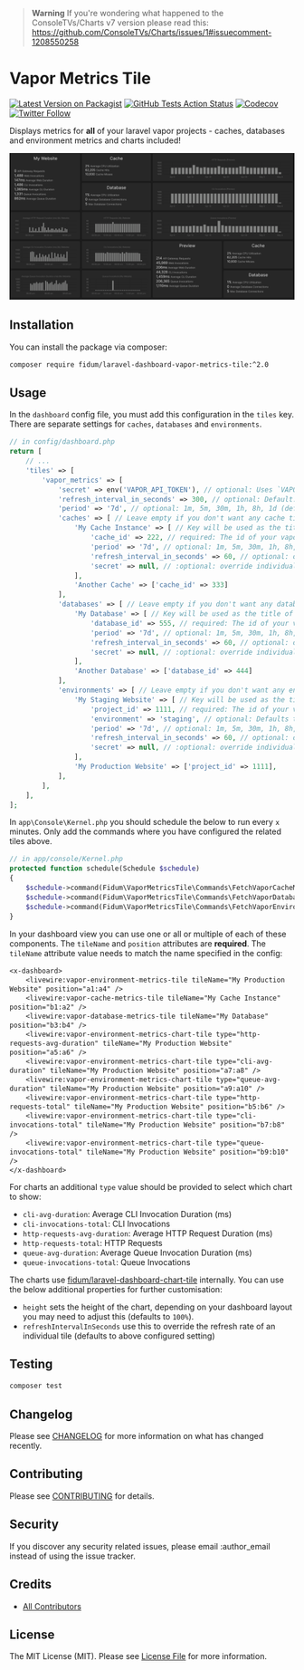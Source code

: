 > **Warning**
> If you're wondering what happened to the ConsoleTVs/Charts v7 version please read this: https://github.com/ConsoleTVs/Charts/issues/1#issuecomment-1208550258
> 
# Vapor Metrics Tile

[![Latest Version on Packagist](https://img.shields.io/packagist/v/fidum/laravel-dashboard-vapor-metrics-tile.svg?style=for-the-badge)](https://packagist.org/packages/fidum/laravel-dashboard-vapor-metrics-tile)
[![GitHub Tests Action Status](https://img.shields.io/github/workflow/status/fidum/laravel-dashboard-vapor-metrics-tile/run-tests?label=tests&style=for-the-badge)](https://github.com/fidum/laravel-dashboard-vapor-metrics-tile/actions?query=workflow%3Arun-tests+branch%3Amaster)
[![Codecov](https://img.shields.io/codecov/c/github/fidum/laravel-dashboard-vapor-metrics-tile?logo=codecov&logoColor=white&style=for-the-badge)](https://codecov.io/gh/fidum/laravel-dashboard-vapor-metrics-tile)
[![Twitter Follow](https://img.shields.io/twitter/follow/danmasonmp?label=Follow&logo=twitter&style=for-the-badge)](https://twitter.com/danmasonmp)  

Displays metrics for **all** of your laravel vapor projects - caches, databases and environment metrics and charts included! 

![Preview](docs/preview.png)

## Installation

You can install the package via composer:

```bash
composer require fidum/laravel-dashboard-vapor-metrics-tile:^2.0
```

## Usage
In the `dashboard` config file, you must add this configuration in the `tiles` key. There are separate settings for 
`caches`, `databases` and `environments`.

```php
// in config/dashboard.php
return [
    // ...
    'tiles' => [
        'vapor_metrics' => [
            'secret' => env('VAPOR_API_TOKEN'), // optional: Uses `VAPOR_API_TOKEN` env by default
            'refresh_interval_in_seconds' => 300, // optional: Default: 300 seconds (5 minutes)
            'period' => '7d', // optional: 1m, 5m, 30m, 1h, 8h, 1d (default), 3d, 7d, 1M
            'caches' => [ // Leave empty if you don't want any cache tiles
                'My Cache Instance' => [ // Key will be used as the title of the displayed tile
                    'cache_id' => 222, // required: The id of your vapor cache instance
                    'period' => '7d', // optional: 1m, 5m, 30m, 1h, 8h, 1d (default), 3d, 7d, 1M
                    'refresh_interval_in_seconds' => 60, // optional: override individual tile
                    'secret' => null, // :optional: override individual tile
                ],
                'Another Cache' => ['cache_id' => 333]
            ],
            'databases' => [ // Leave empty if you don't want any database tiles
                'My Database' => [ // Key will be used as the title of the displayed tile
                    'database_id' => 555, // required: The id of your vapor database instance
                    'period' => '7d', // optional: 1m, 5m, 30m, 1h, 8h, 1d (default), 3d, 7d, 1M
                    'refresh_interval_in_seconds' => 60, // optional: override individual tile
                    'secret' => null, // :optional: override individual tile
                ],
                'Another Database' => ['database_id' => 444]
            ],
            'environments' => [ // Leave empty if you don't want any envrionment tiles
                'My Staging Website' => [ // Key will be used as the title of the displayed tile                
                    'project_id' => 1111, // required: The id of your vapor project
                    'environment' => 'staging', // optional: Defaults to 'production'
                    'period' => '7d', // optional: 1m, 5m, 30m, 1h, 8h, 1d (default), 3d, 7d, 1M
                    'refresh_interval_in_seconds' => 60, // optional: override individual tile
                    'secret' => null, // :optional: override individual tile
                ],
                'My Production Website' => ['project_id' => 1111],
            ],
        ],
    ],
];
```

In `app\Console\Kernel.php` you should schedule the below to run every `x` minutes. Only add the commands where you have configured the related tiles above. 

```php
// in app/console/Kernel.php
protected function schedule(Schedule $schedule)
{
    $schedule->command(Fidum\VaporMetricsTile\Commands\FetchVaporCacheMetricsCommand::class)->everyThirtyMinutes();
    $schedule->command(Fidum\VaporMetricsTile\Commands\FetchVaporDatabaseMetricsCommand::class)->everyThirtyMinutes();
    $schedule->command(Fidum\VaporMetricsTile\Commands\FetchVaporEnvironmentMetricsCommand::class)->everyThirtyMinutes();
}
```

In your dashboard view you can use one or all or multiple of each of these components. The `tileName` and `position` 
attributes are **required**. The `tileName` attribute value needs to match the name specified in the config:

```blade
<x-dashboard>
    <livewire:vapor-environment-metrics-tile tileName="My Production Website" position="a1:a4" />
    <livewire:vapor-cache-metrics-tile tileName="My Cache Instance" position="b1:a2" />
    <livewire:vapor-database-metrics-tile tileName="My Database" position="b3:b4" />
    <livewire:vapor-environment-metrics-chart-tile type="http-requests-avg-duration" tileName="My Production Website" position="a5:a6" />
    <livewire:vapor-environment-metrics-chart-tile type="cli-avg-duration" tileName="My Production Website" position="a7:a8" />
    <livewire:vapor-environment-metrics-chart-tile type="queue-avg-duration" tileName="My Production Website" position="a9:a10" />
    <livewire:vapor-environment-metrics-chart-tile type="http-requests-total" tileName="My Production Website" position="b5:b6" />
    <livewire:vapor-environment-metrics-chart-tile type="cli-invocations-total" tileName="My Production Website" position="b7:b8" />
    <livewire:vapor-environment-metrics-chart-tile type="queue-invocations-total" tileName="My Production Website" position="b9:b10" />
</x-dashboard>
```

For charts an additional `type` value should be provided to select which chart to show:

- `cli-avg-duration`: Average CLI Invocation Duration (ms)
- `cli-invocations-total`: CLI Invocations
- `http-requests-avg-duration`: Average HTTP Request Duration (ms) 
- `http-requests-total`: HTTP Requests
- `queue-avg-duration`: Average Queue Invocation Duration (ms)
- `queue-invocations-total`: Queue Invocations

The charts use [fidum/laravel-dashboard-chart-tile](https://github.com/fidum/laravel-dashboard-chart-tile) internally. 
You can use the below additional properties for further customisation:
 
- `height` sets the height of the chart, depending on your dashboard layout you may need to adjust this (defaults to `100%`).
- `refreshIntervalInSeconds` use this to override the refresh rate of an individual tile (defaults to above configured setting) 

## Testing
```bash
composer test
```

## Changelog

Please see [CHANGELOG](CHANGELOG.md) for more information on what has changed recently.

## Contributing

Please see [CONTRIBUTING](CONTRIBUTING.md) for details.

## Security

If you discover any security related issues, please email :author_email instead of using the issue tracker.

## Credits

- [All Contributors](../../contributors)

## License

The MIT License (MIT). Please see [License File](LICENSE.md) for more information.
